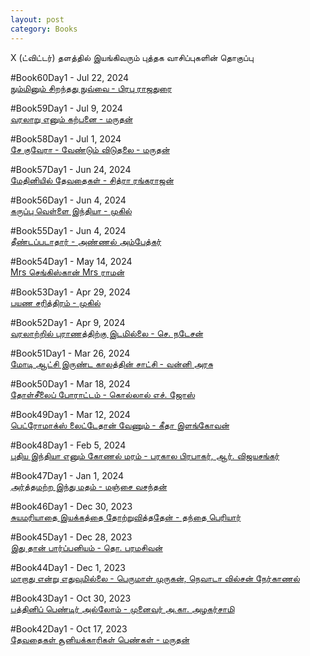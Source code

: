 ```yaml
---
layout: post
category: Books
---
```


X (ட்விட்டர்) தளத்தில் இயங்கிவரும் புத்தக வாசிப்புகளின் தொகுப்பு

#Book60Day1 - Jul 22, 2024\
[நும்மினும் சிறந்தது நுவ்வை - பிரபு ராஜதுரை](https://x.com/i/spaces/1lPKqONEmkQJb)

#Book59Day1 - Jul 9, 2024\
[வரலாறு எனும் கற்பனை - மருதன்](https://x.com/i/spaces/1yNxagaaqVEGj)

#Book58Day1 - Jul 1, 2024\
[சே குவேரா - வேண்டும் விடுதலை - மருதன்](https://x.com/i/spaces/1zqJVqjajZDGB)

#Book57Day1 - Jun 24, 2024\
[மேதினியில் தேவதைகள் - சித்ரா ரங்கராஜன்](https://x.com/i/spaces/1zqKVqYAAnnxB)

#Book56Day1 - Jun 4, 2024\
[கருப்பு வெள்ளை இந்தியா - முகில்](https://x.com/i/spaces/1yoKMwWQOnXJQ)

#Book55Day1 - Jun 4, 2024\
[தீண்டப்படாதார் - அண்ணல் அம்பேத்கர்](https://x.com/i/spaces/1djGXNQgWLvxZ)

#Book54Day1 - May 14, 2024\
[Mrs செங்கிஸ்கான் Mrs ராமன்](https://x.com/i/spaces/1vOGwjaozbLKB)

#Book53Day1 - Apr 29, 2024\
[பயண சரித்திரம் - முகில்](https://x.com/i/spaces/1mnxepOnoaaJX)

#Book52Day1 - Apr 9, 2024\
[வரலாற்றில் புராணத்திற்கு இடமில்லை - செ. நடேசன்](https://x.com/i/spaces/1rmxPMOjzEEKN)

#Book51Day1 - Mar 26, 2024\
[மோடி ஆட்சி இருண்ட காலத்தின் சாட்சி - வன்னி அரசு](https://x.com/i/spaces/1RDGllZemPlGL)

#Book50Day1 - Mar 18, 2024\
[தோள்சீலைப் போராட்டம் - கொல்லால் எச். ஜோஸ்](https://x.com/i/spaces/1nAKEaMreRnKL)

#Book49Day1 - Mar 12, 2024\
[பெட்ரோமாக்ஸ் லைட்டேதான் வேணும் - கீதா இளங்கோவன்](https://x.com/i/spaces/1yoKMwqRAgeJQ)

#Book48Day1 - Feb 5, 2024\
[புதிய இந்தியா எனும் கோணல் மரம் - பரகால பிரபாகர், ஆர். விஜயசங்கர்](https://x.com/i/spaces/1LyxBnlYmRPxN)

#Book47Day1 - Jan 1, 2024\
[அர்த்தமற்ற இந்து மதம் - மஞ்சை வசந்தன்](https://x.com/i/spaces/1DXGyjQlBZPJM)

#Book46Day1 - Dec 30, 2023\
[சுயமரியாதை இயக்கத்தை தோற்றுவித்ததேன் - தந்தை பெரியார்](https://x.com/i/spaces/1RDxllMDMgrxL)

#Book45Day1 - Dec 28, 2023\
[இது தான் பார்ப்பனியம் - தொ. பரமசிவன்](https://x.com/i/spaces/1YpKkwMyYaNKj)

#Book44Day1 - Dec 1, 2023\
[மாறாது என்று எதுவுமில்லை - பெருமாள் முருகன், நெவாடா வில்சன் நேர்காணல்](https://x.com/i/spaces/1gqxvQmyPzqJB)

#Book43Day1 - Oct 30, 2023\
[பத்தினிப் பெண்டிர் அல்லோம் - முனைவர் அ.கா. அழகர்சாமி](https://x.com/i/spaces/1gqxvQLPMreJB)

#Book42Day1 - Oct 17, 2023\
[தேவதைகள் சூனியக்காரிகள் பெண்கள் - மருதன்](https://x.com/i/spaces/1jMJgmbadzeKL)